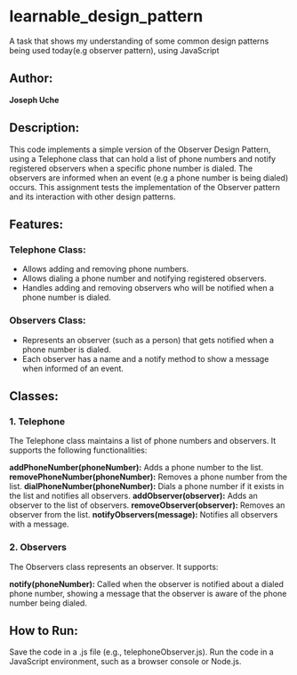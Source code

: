 # learnable_design_pattern
A task that shows my understanding of some common design patterns being used today(e.g observer pattern), using JavaScript

## Author:

**Joseph Uche**

## Description:
This code implements a simple version of the Observer Design Pattern, using a Telephone class that can hold a list of phone numbers and notify registered observers when a specific phone number is dialed. The observers are informed when an event (e.g a phone number is being dialed) occurs. This assignment tests the implementation of the Observer pattern and its interaction with other design patterns.

## Features:
### Telephone Class:

- Allows adding and removing phone numbers.
- Allows dialing a phone number and notifying registered observers.
- Handles adding and removing observers who will be notified when a phone number is dialed.

### Observers Class:

- Represents an observer (such as a person) that gets notified when a phone number is dialed.
- Each observer has a name and a notify method to show a message when informed of an event.

## Classes:
### 1. Telephone
The Telephone class maintains a list of phone numbers and observers. It supports the following functionalities:

**addPhoneNumber(phoneNumber):** Adds a phone number to the list.
**removePhoneNumber(phoneNumber):** Removes a phone number from the list.
**dialPhoneNumber(phoneNumber):** Dials a phone number if it exists in the list and notifies all observers.
**addObserver(observer):** Adds an observer to the list of observers.
**removeObserver(observer):** Removes an observer from the list.
**notifyObservers(message):** Notifies all observers with a message.

### 2. Observers
The Observers class represents an observer. It supports:

**notify(phoneNumber):** Called when the observer is notified about a dialed phone number, showing a message that the observer is aware of the phone number being dialed.

## How to Run:
Save the code in a .js file (e.g., telephoneObserver.js).
Run the code in a JavaScript environment, such as a browser console or Node.js.
